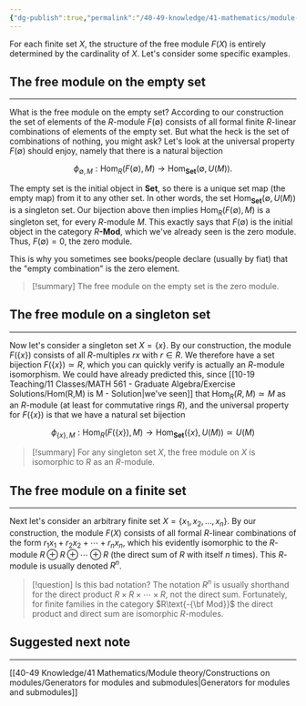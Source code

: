 ```yaml
---
{"dg-publish":true,"permalink":"/40-49-knowledge/41-mathematics/module-theory/constructions-on-modules/examples-of-free-modules/","tags":["module_theory"],"updated":"2025-10-07T21:06:36-07:00"}
---
```


For each finite set $X$, the structure of the free module $F(X)$ is entirely determined by the cardinality of $X$. Let's consider some specific examples.
## The free module on the empty set
---

What is the free module on the empty set? According to our construction the set of elements of the $R$-module $F(\emptyset)$ consists of all formal finite $R$-linear combinations of elements of the empty set. But what the heck is the set of combinations of nothing, you might ask? Let's look at the universal property $F(\emptyset)$ should enjoy, namely that there is a natural bijection

$$\phi_{\emptyset, M}:\operatorname{Hom}_R(F(\emptyset), M)\to \operatorname{Hom}_{\textbf{Set}}(\emptyset, U(M)).$$

The empty set is the initial object in $\textbf{Set}$, so there is a unique set map (the empty map) from it to any other set. In other words, the set $\operatorname{Hom}_{\textbf{Set}}(\emptyset, U(M))$ is a singleton set. Our bijection above then implies $\operatorname{Hom}_R(F(\emptyset), M)$ is a singleton set, for every $R$-module $M$. This exactly says that $F(\emptyset)$ is the initial object in the category $R\textbf{-Mod}$, which we've already seen is the zero module. Thus, $F(\emptyset)= 0$, the zero module.

This is why you sometimes see books/people declare (usually by fiat) that the "empty combination" is the zero element.

>[!summary]
>The free module on the empty set is the zero module.


## The free module on a singleton set
---

Now let's consider a singleton set $X=\{x\}$. By our construction, the module $F(\{x\})$ consists of all $R$-multiples $rx$ with $r\in R$. We therefore have a set bijection $F(\{x\})\simeq R$, which you can quickly verify is actually an $R$-module isomorphism. We could have already predicted this, since [[10-19 Teaching/11 Classes/MATH 561 - Graduate Algebra/Exercise Solutions/Hom(R,M) is M - Solution\|we've seen]] that $\operatorname{Hom}_R(R,M)\simeq M$ as an $R$-module (at least for commutative rings $R$), and the universal property for $F(\{x\})$ is that we have a natural set bijection

$$\phi_{\{x\},M}:\operatorname{Hom}_R(F(\{x\}), M)\to \operatorname{Hom}_{\textbf{Set}}(\{x\},U(M))\simeq U(M)$$

>[!summary]
>For any singleton set $X$, the free module on $X$ is isomorphic to $R$ as an $R$-module.

## The free module on a finite set
---

Next let's consider an arbitrary finite set $X=\{x_1,x_2,\ldots, x_n\}$. By our construction, the module $F(X)$ consists of all formal $R$-linear combinations of the form $r_1x_1+r_2x_2+\cdots +r_n x_n$, which his evidently isomorphic to the $R$-module $R\oplus R\oplus \cdots \oplus R$ (the direct sum of $R$ with itself $n$ times). This $R$-module is usually denoted $R^n$.

> [!question] Is this bad notation?
> The notation $R^n$ is usually shorthand for  the direct product $R\times R\times \cdots \times R$, not the direct sum. Fortunately, for finite families in the category $R\text{-{\bf Mod}}$ the direct product and direct sum are isomorphic $R$-modules.


## Suggested next note
---

[[40-49 Knowledge/41 Mathematics/Module theory/Constructions on modules/Generators for modules and submodules\|Generators for modules and submodules]]

